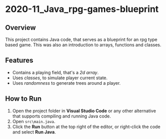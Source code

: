 # 2020-11_Java_rpg-games-blueprint

## Overview
This project contains Java code, that serves as a blueprint for an rpg type based game. This was also an introduction to arrays, functions and classes.

## Features
- Contains a playing field, that's a *2d array*.
- Uses *classes*, to simulate player current state.
- Uses *randomness* to generate trees around a player.

## How to Run
1. Open the project folder in **Visual Studio Code** or any other alternative that supports compiling and running Java code.
2. Open `src\main.java`.
3. Click the **Run** button at the top right of the editor, or right-click the code and select **Run Java**.

